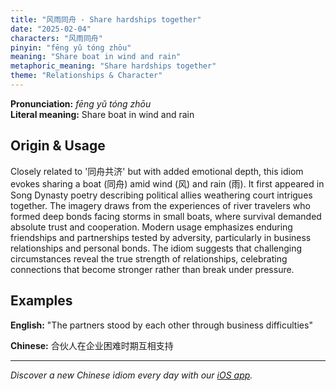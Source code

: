 ```yaml
---
title: "风雨同舟 - Share hardships together"
date: "2025-02-04"
characters: "风雨同舟"
pinyin: "fēng yǔ tóng zhōu"
meaning: "Share boat in wind and rain"
metaphoric_meaning: "Share hardships together"
theme: "Relationships & Character"
---
```


**Pronunciation:** *fēng yǔ tóng zhōu*  
**Literal meaning:** Share boat in wind and rain

## Origin & Usage

Closely related to '同舟共济' but with added emotional depth, this idiom evokes sharing a boat (同舟) amid wind (风) and rain (雨). It first appeared in Song Dynasty poetry describing political allies weathering court intrigues together. The imagery draws from the experiences of river travelers who formed deep bonds facing storms in small boats, where survival demanded absolute trust and cooperation. Modern usage emphasizes enduring friendships and partnerships tested by adversity, particularly in business relationships and personal bonds. The idiom suggests that challenging circumstances reveal the true strength of relationships, celebrating connections that become stronger rather than break under pressure.

## Examples

**English:** "The partners stood by each other through business difficulties"

**Chinese:** 合伙人在企业困难时期互相支持

---

*Discover a new Chinese idiom every day with our [iOS app](https://apps.apple.com/us/app/daily-chinese-idioms/id6670238264).*
